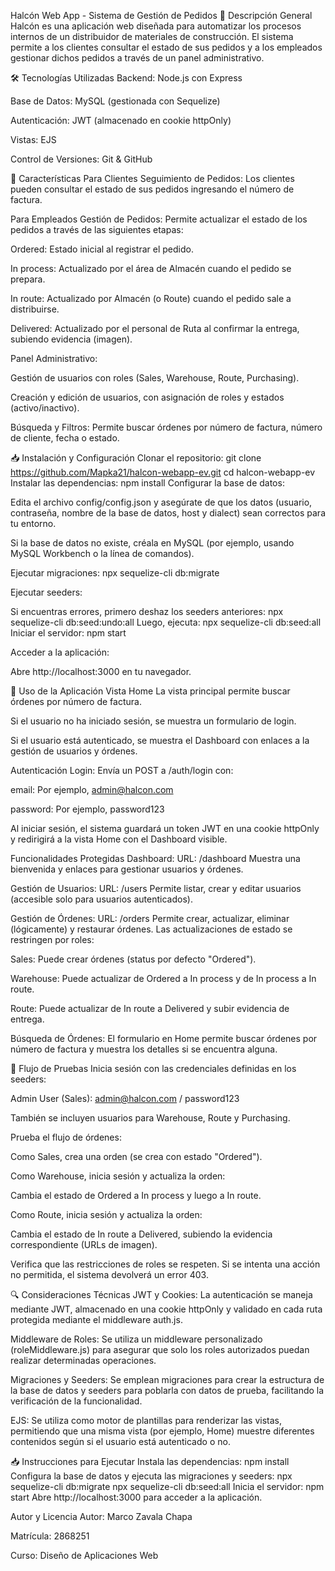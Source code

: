 Halcón Web App - Sistema de Gestión de Pedidos
📌 Descripción General
Halcón es una aplicación web diseñada para automatizar los procesos internos de un distribuidor de materiales de construcción. El sistema permite a los clientes consultar el estado de sus pedidos y a los empleados gestionar dichos pedidos a través de un panel administrativo.

🛠 Tecnologías Utilizadas
Backend: Node.js con Express

Base de Datos: MySQL (gestionada con Sequelize)

Autenticación: JWT (almacenado en cookie httpOnly)

Vistas: EJS

Control de Versiones: Git & GitHub

🔑 Características
Para Clientes
Seguimiento de Pedidos:
Los clientes pueden consultar el estado de sus pedidos ingresando el número de factura.

Para Empleados
Gestión de Pedidos:
Permite actualizar el estado de los pedidos a través de las siguientes etapas:

Ordered: Estado inicial al registrar el pedido.

In process: Actualizado por el área de Almacén cuando el pedido se prepara.

In route: Actualizado por Almacén (o Route) cuando el pedido sale a distribuirse.

Delivered: Actualizado por el personal de Ruta al confirmar la entrega, subiendo evidencia (imagen).

Panel Administrativo:

Gestión de usuarios con roles (Sales, Warehouse, Route, Purchasing).

Creación y edición de usuarios, con asignación de roles y estados (activo/inactivo).

Búsqueda y Filtros:
Permite buscar órdenes por número de factura, número de cliente, fecha o estado.

📥 Instalación y Configuración
Clonar el repositorio:
git clone https://github.com/Mapka21/halcon-webapp-ev.git
cd halcon-webapp-ev
Instalar las dependencias:
npm install
Configurar la base de datos:

Edita el archivo config/config.json y asegúrate de que los datos (usuario, contraseña, nombre de la base de datos, host y dialect) sean correctos para tu entorno.

Si la base de datos no existe, créala en MySQL (por ejemplo, usando MySQL Workbench o la línea de comandos).

Ejecutar migraciones:
npx sequelize-cli db:migrate

Ejecutar seeders:

Si encuentras errores, primero deshaz los seeders anteriores:
npx sequelize-cli db:seed:undo:all
Luego, ejecuta:
npx sequelize-cli db:seed:all
Iniciar el servidor:
npm start

Acceder a la aplicación:

Abre http://localhost:3000 en tu navegador.

🔐 Uso de la Aplicación
Vista Home
La vista principal permite buscar órdenes por número de factura.

Si el usuario no ha iniciado sesión, se muestra un formulario de login.

Si el usuario está autenticado, se muestra el Dashboard con enlaces a la gestión de usuarios y órdenes.

Autenticación
Login:
Envía un POST a /auth/login con:

email: Por ejemplo, admin@halcon.com

password: Por ejemplo, password123

Al iniciar sesión, el sistema guardará un token JWT en una cookie httpOnly y redirigirá a la vista Home con el Dashboard visible.

Funcionalidades Protegidas
Dashboard:
URL: /dashboard
Muestra una bienvenida y enlaces para gestionar usuarios y órdenes.

Gestión de Usuarios:
URL: /users
Permite listar, crear y editar usuarios (accesible solo para usuarios autenticados).

Gestión de Órdenes:
URL: /orders
Permite crear, actualizar, eliminar (lógicamente) y restaurar órdenes. Las actualizaciones de estado se restringen por roles:

Sales: Puede crear órdenes (status por defecto "Ordered").

Warehouse: Puede actualizar de Ordered a In process y de In process a In route.

Route: Puede actualizar de In route a Delivered y subir evidencia de entrega.

Búsqueda de Órdenes:
El formulario en Home permite buscar órdenes por número de factura y muestra los detalles si se encuentra alguna.

🧪 Flujo de Pruebas
Inicia sesión con las credenciales definidas en los seeders:

Admin User (Sales): admin@halcon.com / password123

También se incluyen usuarios para Warehouse, Route y Purchasing.

Prueba el flujo de órdenes:

Como Sales, crea una orden (se crea con estado "Ordered").

Como Warehouse, inicia sesión y actualiza la orden:

Cambia el estado de Ordered a In process y luego a In route.

Como Route, inicia sesión y actualiza la orden:

Cambia el estado de In route a Delivered, subiendo la evidencia correspondiente (URLs de imagen).

Verifica que las restricciones de roles se respeten. Si se intenta una acción no permitida, el sistema devolverá un error 403.

🔍 Consideraciones Técnicas
JWT y Cookies:
La autenticación se maneja mediante JWT, almacenado en una cookie httpOnly y validado en cada ruta protegida mediante el middleware auth.js.

Middleware de Roles:
Se utiliza un middleware personalizado (roleMiddleware.js) para asegurar que solo los roles autorizados puedan realizar determinadas operaciones.

Migraciones y Seeders:
Se emplean migraciones para crear la estructura de la base de datos y seeders para poblarla con datos de prueba, facilitando la verificación de la funcionalidad.

EJS:
Se utiliza como motor de plantillas para renderizar las vistas, permitiendo que una misma vista (por ejemplo, Home) muestre diferentes contenidos según si el usuario está autenticado o no.

📥 Instrucciones para Ejecutar
Instala las dependencias:
npm install
Configura la base de datos y ejecuta las migraciones y seeders:
npx sequelize-cli db:migrate
npx sequelize-cli db:seed:all
Inicia el servidor:
npm start
Abre http://localhost:3000 para acceder a la aplicación.

Autor y Licencia
Autor: Marco Zavala Chapa

Matrícula: 2868251

Curso: Diseño de Aplicaciones Web

